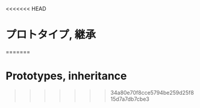 <<<<<<< HEAD
# プロトタイプ, 継承
=======
# Prototypes, inheritance
>>>>>>> 34a80e70f8cce5794be259d25f815d7a7db7cbe3
